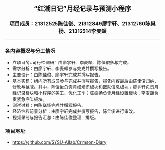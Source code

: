 
<center>

## “红潮日记”月经记录与预测小程序

### 项目成员：21312525陈佳俊、21312849廖宇轩、21312760陈燊扬、21312514李麦頔

</center>

------

### 各内容概况与分工情况

- 立项目的+可行性调研：由廖宇轩、李麦頔、陈佳俊参与完成。
- 需求分析：由廖宇轩、李麦頔参与完成并撰写报告。
- 主要设计：由陈佳俊、廖宇轩完成并撰写报告。
- 基本实现：组内所有成员参与完成并撰写报告，报告内容最后由陈佳俊归纳、修改与排版。其中，陈佳俊负责月经知识板块和医院信息板块；廖宇轩负责月经记录板块和小程序的美工、优化工作；陈燊扬负责月经设置板块；李麦頔负责紧急呼叫板块。
- 测试过程：由陈燊扬完成并撰写报告。
- 经济性和前景分析：由廖宇轩完成并撰写报告，陈佳俊进行审改。
- 视频录制与报告汇总：由陈佳俊整理、排版。

### 项目地址

- https://github.com/SYSU-AIlab/Crimson-Diary